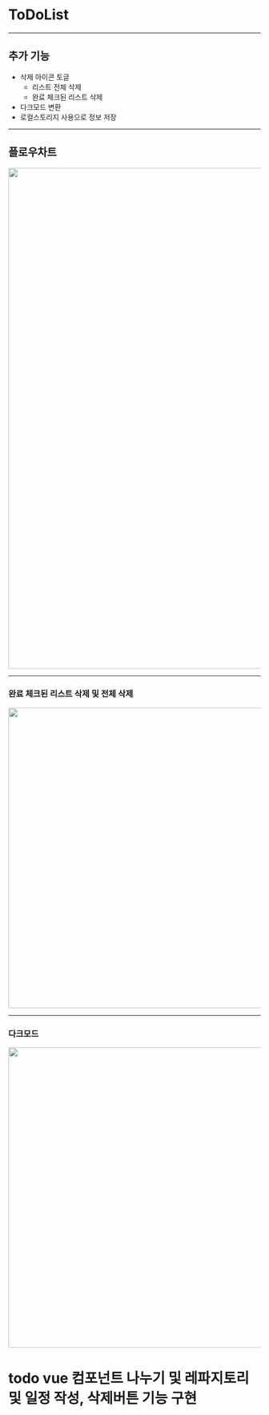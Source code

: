 # ToDoList

---

## 추가 기능

- 삭제 아이콘 토글
  - 리스트 전체 삭제
  - 완료 체크된 리스트 삭제
- 다크모드 변환
- 로컬스토리지 사용으로 정보 저장

---

## 플로우차트

<img src="https://github.com/user-attachments/assets/ccc92a70-e436-41ba-94fd-4e7845beead4"  height="1000px"></img>

---

### 완료 체크된 리스트 삭제 및 전체 삭제

<img src="https://github.com/user-attachments/assets/7b281eb2-14d0-45b5-a650-0e70c42212ca"  height="600px"></img>

---

### 다크모드

<img src="https://github.com/user-attachments/assets/8f633620-9770-4713-83ce-8746887c2d0c"  height="600px"></img>

# todo vue 컴포넌트 나누기 및 레파지토리 및 일정 작성, 삭제버튼 기능 구현
